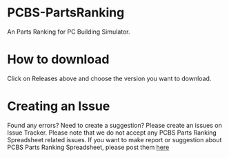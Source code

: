 # PCBS-PartsRanking
An Parts Ranking for PC Building Simulator.

# How to download
Click on Releases above and choose the version you want to download.

# Creating an Issue
Found any errors? Need to create a suggestion? Please create an issues on Issue Tracker.
Please note that we do not accept any PCBS Parts Ranking Spreadsheet related issues. If you want to make report or suggestion about PCBS Parts Ranking Spreadsheet, please post them [here](https://steamcommunity.com/app/621060/discussions/0/1742230617612345158/)
